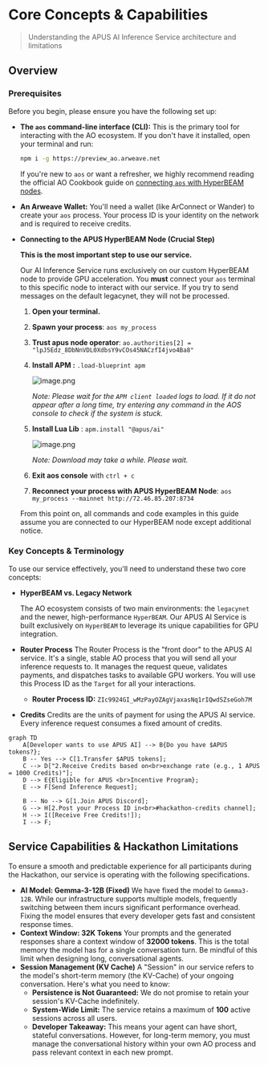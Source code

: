 # Core Concepts & Capabilities

> Understanding the APUS AI Inference Service architecture and limitations

## Overview

### Prerequisites

Before you begin, please ensure you have the following set up:

* **The `aos` command-line interface (CLI):** This is the primary tool for interacting with the AO ecosystem. If you don't have it installed, open your terminal and run:

  ```bash
  npm i -g https://preview_ao.arweave.net
  ```

  If you're new to `aos` or want a refresher, we highly recommend reading the official AO Cookbook guide on [connecting `aos` with HyperBEAM nodes](https://cookbook_ao.arweave.net/guides/migrating-to-hyperbeam/aos-with-hyperbeam.html).

* **An Arweave Wallet:** You'll need a wallet (like ArConnect or Wander) to create your `aos` process. Your process ID is your identity on the network and is required to receive credits.

* **Connecting to the APUS HyperBEAM Node (Crucial Step)**

  **This is the most important step to use our service.**

  Our AI Inference Service runs exclusively on our custom HyperBEAM node to provide GPU acceleration. You **must** connect your `aos` terminal to this specific node to interact with our service. If you try to send messages on the default legacynet, they will not be processed.

  1. **Open your terminal.**

  2. **Spawn your process**: `aos my_process`

  3. **Trust apus node operator**: `ao.authorities[2] = "lpJ5Edz_8DbNnVDL0XdbsY9vCOs45NACzfI4jvo4Ba8"`

  4. **Install APM  :** `.load-blueprint apm`

     ![image.png](https://mintlify.s3.us-west-1.amazonaws.com/apusnetwork/sdk/images/image.png)

     *Note: Please wait for the `APM client loaded` logs to load. If it do not appear after a long time, try entering any command in the AOS console to check if the system is stuck.*

  5. **Install Lua Lib** : `apm.install "@apus/ai"`

     ![image.png](https://mintlify.s3.us-west-1.amazonaws.com/apusnetwork/sdk/images/image1.png)

     *Note: Download may take a while. Please wait.*

  6. **Exit aos console** with `ctrl + c`

  7. **Reconnect your process with APUS HyperBEAM Node**: `aos my_process --mainnet http://72.46.85.207:8734`

  From this point on, all commands and code examples in this guide assume you are connected to our HyperBEAM node except additional notice.

### Key Concepts & Terminology

To use our service effectively, you'll need to understand these two core concepts:

* **HyperBEAM vs. Legacy Network**

  The AO ecosystem consists of two main environments: the `legacynet` and the newer, high-performance `HyperBEAM`. Our APUS AI Service is built exclusively on `HyperBEAM` to leverage its unique capabilities for GPU integration.

* **Router Process**
  The Router Process is the "front door" to the APUS AI service. It's a single, stable AO process that you will send all your inference requests to. It manages the request queue, validates payments, and dispatches tasks to available GPU workers. You will use this Process ID as the `Target` for all your interactions.
  * **Router Process ID:** `ZIc9924GI_wMzPayOZAgVjaxasNq1rIQwdSZseGoh7M`

* **Credits**
  Credits are the units of payment for using the APUS AI service. Every inference request consumes a fixed amount of credits.

```mermaid
graph TD
    A[Developer wants to use APUS AI] --> B{Do you have $APUS tokens?};
    B -- Yes --> C[1.Transfer $APUS tokens];
    C --> D["2.Receive Credits based on<br>exchange rate (e.g., 1 APUS = 1000 Credits)"];
    D --> E{Eligible for APUS <br>Incentive Program};
    E --> F[Send Inference Request];
    
    B -- No --> G[1.Join APUS Discord];
    G --> H[2.Post your Process ID in<br>#hackathon-credits channel];
    H --> I([Receive Free Credits!]);
    I --> F;

```

## Service Capabilities & Hackathon Limitations

To ensure a smooth and predictable experience for all participants during the Hackathon, our service is operating with the following specifications.

* **AI Model: Gemma-3-12B (Fixed)**
  We have fixed the model to `Gemma3-12B`. While our infrastructure supports multiple models, frequently switching between them incurs significant performance overhead. Fixing the model ensures that every developer gets fast and consistent response times.
* **Context Window: 32K Tokens**
  Your prompts and the generated responses share a context window of **32000 tokens**. This is the total memory the model has for a single conversation turn. Be mindful of this limit when designing long, conversational agents.
* **Session Management (KV Cache)**
  A "Session" in our service refers to the model's short-term memory (the KV-Cache) of your ongoing conversation. Here's what you need to know:
  * **Persistence is Not Guaranteed:** We do not promise to retain your session's KV-Cache indefinitely.
  * **System-Wide Limit:** The service retains a maximum of **100** active sessions across all users.
  * **Developer Takeaway:** This means your agent can have short, stateful conversations. However, for long-term memory, you must manage the conversational history within your own AO process and pass relevant context in each new prompt.
